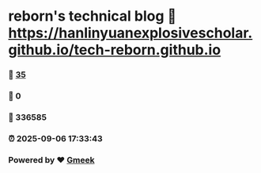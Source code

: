 # reborn's technical blog :link: https://hanlinyuanexplosivescholar.github.io/tech-reborn.github.io 
### :page_facing_up: [35](https://hanlinyuanexplosivescholar.github.io/tech-reborn.github.io/tag.html) 
### :speech_balloon: 0 
### :hibiscus: 336585 
### :alarm_clock: 2025-09-06 17:33:43 
### Powered by :heart: [Gmeek](https://github.com/Meekdai/Gmeek)
